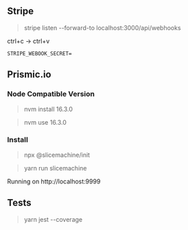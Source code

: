 ## Stripe

> stripe listen --forward-to localhost:3000/api/webhooks

ctrl+c -> ctrl+v

`STRIPE_WEBOOK_SECRET=`

## Prismic.io

### Node Compatible Version

> nvm install 16.3.0

> nvm use 16.3.0

### Install

> npx @slicemachine/init

> yarn run slicemachine

Running on http://localhost:9999

## Tests

> yarn jest --coverage